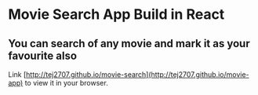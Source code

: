 
# Movie Search App Build in React
## You can search of any movie and mark it as your favourite also

Link [http://tej2707.github.io/movie-search](http://tej2707.github.io/movie-app) to view it in your browser.
